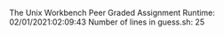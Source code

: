 The Unix Workbench Peer Graded Assignment
Runtime: 02/01/2021:02:09:43 
Number of lines in guess.sh: 
25

